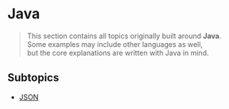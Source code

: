# Java

> This section contains all topics originally built around **Java**.  
> Some examples may include other languages as well,  
> but the core explanations are written with Java in mind.

## Subtopics
- [JSON](json/README.md)
